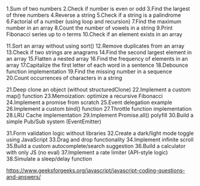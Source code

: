  <!-- !Basic Level -->

1.Sum of two numbers
2.Check if number is even or odd
3.Find the largest of three numbers
4.Reverse a string
5.Check if a string is a palindrome
6.Factorial of a number (using loop and recursion)
7.Find the maximum number in an array
8.Count the number of vowels in a string
9.Print Fibonacci series up to n terms
10.Check if an element exists in an array

<!-- !Intermediate Level -->

11.Sort an array without using sort()
12.Remove duplicates from an array
13.Check if two strings are anagrams
14.Find the second largest element in an array
15.Flatten a nested array
16.Find the frequency of elements in an array
17.Capitalize the first letter of each word in a sentence
18.Debounce function implementation
19.Find the missing number in a sequence
20.Count occurrences of characters in a string

 <!--! Advanced Level -->

21.Deep clone an object (without structuredClone)
22.Implement a custom map() function
23.Memoization: optimize a recursive Fibonacci
24.Implement a promise from scratch
25.Event delegation example
26.Implement a custom bind() function
27.Throttle function implementation
28.LRU Cache implementation
29.Implement Promise.all() polyfill
30.Build a simple Pub/Sub system (EventEmitter)

<!-- !💡 Bonus Real-world Practice -->

31.Form validation logic without libraries
32.Create a dark/light mode toggle using JavaScript
33.Drag and drop functionality
34.Implement infinite scroll
35.Build a custom autocomplete/search suggestion
36.Build a calculator with only JS (no eval)
37.Implement a rate limiter (API-style logic)
38.Simulate a sleep/delay function

<!--! 50 GFG Questions -->

https://www.geeksforgeeks.org/javascript/javascript-coding-questions-and-answers/

